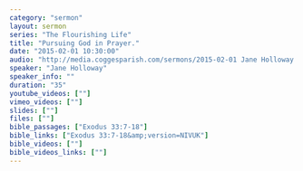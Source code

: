 ```yaml
---
category: "sermon"
layout: sermon
series: "The Flourishing Life"
title: "Pursuing God in Prayer."
date: "2015-02-01 10:30:00"
audio: "http://media.coggesparish.com/sermons/2015-02-01 Jane Holloway.mp3"
speaker: "Jane Holloway"
speaker_info: ""
duration: "35"
youtube_videos: [""]
vimeo_videos: [""]
slides: [""]
files: [""]
bible_passages: ["Exodus 33:7-18"]
bible_links: ["Exodus 33:7-18&amp;version=NIVUK"]
bible_videos: [""]
bible_videos_links: [""]
---
```

